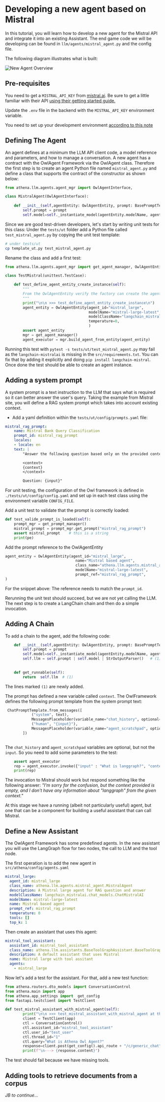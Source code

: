 # Developing a new agent based on Mistral

In this tutorial, you will learn how to develop a new agent for the Mistral API and integrate it into an existing Assistant. The end game code we will be developing can be found in `llm/agents/mistral_agent.py` and the config file.

The following diagram illustrates what is built:

![New Agent Overview](./diagrams/new_agent.drawio.png)

## Pre-requisites

You need to get a `MISTRAL_API_KEY` from [mistral.ai](https://mistral.ai). Be sure to get a little familiar with their API [using their getting started guide.](https://docs.mistral.ai/getting-started/quickstart/)

Update the `.env` file in the backend with the `MISTRAL_API_KEY` environment variable.

You need to set up your development environment [according to this note](./dev_env.md)

## Defining The Agent

An agent defines at a minimum the LLM API client code, a model reference and parameters, and how to manage a conversation. A new agent has a contract with the OwlAgent Framework via the OwlAgent class. Therefore the first step is to create an agent Python file named `mistral_agent.py` and define a class that supports the contract of the constructor as shown below:

```py title="llm/agents/mistral_agent.py"
from athena.llm.agents.agent_mgr import OwlAgentInterface,

class MistralAgent(OwlAgentInterface):
    
    def __init__(self,agentEntity: OwlAgentEntity, prompt: BasePromptTemplate, tool_instances: Optional[list[Any]]):
        self.prompt = prompt
        self.model=self._instantiate_model(agentEntity.modelName, agentEntity.modelClassName, agentEntity.temperature)
```

Since we are good test-driven developers, let's start by writing unit tests for this class: Under the `tests/ut` folder add a Python file called `test_mistral_agent.py` by copying the unit test template:

```sh
# under tests/ut
cp template_ut.py test_mistral_agent.py
```

Rename the class and add a first test:

```py title="tests/ut/test_mistral_agent.py"
from athena.llm.agents.agent_mgr import get_agent_manager, OwlAgentEntity

class TestMistral(unittest.TestCase):

    def test_define_agent_entity_create_instance(self):
        """
        From the OwlAgentEntity verify the factory can create the agent executor
        """
        print("\n\n >>> test_define_agent_entity_create_instance\n")
        agent_entity = OwlAgentEntity(agent_id="mistral_large",
                                      modelName="mistral-large-latest",
                                      modelClassName="langchain_mistralai.chat_models.ChatMistralAI",
                                      temperature=0,
                                      )
        assert agent_entity
        mgr = get_agent_manager()
        agent_executor = mgr.build_agent_from_entity(agent_entity)

```

Running this test with `pytest -s tests/ut/test_mistral_agent.py` may fail as the `langchain-mistralai` is missing in the `src/requirements.txt`. You can fix that by adding it explicitly and doing `pip install langchain-mistral`.  Once done the test should be able to create an agent instance.

## Adding a system prompt

A system prompt is a text instruction to the LLM that says what is required so it can better answer the user's query. Taking the example from Mistral site, you will define a RAG system prompt which takes into account existing context.

* Add a yaml definition within the `tests/ut/config/prompts.yaml` file:

```yaml title="tests/ut/config/prompts.yaml"
mistral_rag_prompt:
    name: Mistral Bank Query Classification
    prompt_id: mistral_rag_prompt
    locales:
    - locale: en
    text: |
        "Answer the following question based only on the provided context:

        <context>
        {context}
        </context>

        Question: {input}"
```

For unit testing, the configuration of the Owl framework is defined in `./tests/ut/config/config.yaml` and set up in each test class using the environment variable `CONFIG_FILE`.

Add a unit test to validate that the prompt is correctly loaded:

```py title="tests/ut/test_mistral_agent.py"
def test_valide_prompt_is_loaded(self):
    prompt_mgr = get_prompt_manager()
    mistral_prompt = prompt_mgr.get_prompt("mistral_rag_prompt")
    assert mistral_prompt    # this is a string
    print(pe)
```

Add the prompt reference to the OwlAgentEntity

```py title="add prompt to test_mistral_agent.py"
agent_entity = OwlAgentEntity(agent_id="mistral_large",
                                name="Mistral based agent",
                                class_name="athena.llm.agents.mistral_agent.MistralAgent",
                                modelName="mistral-large-latest",
                                prompt_ref="mistral_rag_prompt",   
)
```

For the snippet above:  The reference needs to match the `prompt_id`.

Rerunning the unit test should succeed, but we are not yet calling the LLM. The next step is to create a LangChain chain and then do a simple invocation.

## Adding A Chain

To add a chain to the agent, add the following code:

```py title="Update constructor in mistral_agent.py"
    def __init__(self,agentEntity: OwlAgentEntity, prompt: BasePromptTemplate, tool_instances: Optional[list[Any]]):
        self.prompt = prompt
        self.model=self._instantiate_model(agentEntity.modelName, agentEntity.modelClassName, agentEntity.temperature)
        self.llm = self.prompt | self.model | StrOutputParser()   # (1)
    
    
    def get_runnable(self):
        return  self.llm  # (1)
```

The lines marked `(1)` are newly added.

The prompt has defined a new variable called `context`. The OwlFramework defines the following prompt template from the system prompt text:

```py title="prompt builder function in prompt_mgr.py"
 ChatPromptTemplate.from_messages([
            ("system", text),
            MessagesPlaceholder(variable_name="chat_history", optional=True),
            ("human", "{input}"),
            MessagesPlaceholder(variable_name="agent_scratchpad", optional=True),
        ])
        
```

The `chat_history` and `agent_scratchpad` variables are optional, but not the `input`. So you need to add some parameters to the test:

```py title="add invocation to test_mistral_agent.py"
    assert agent_executor
    rep = agent_executor.invoke({"input" : "What is langgraph?", "context": ""})
    print(rep)
```

The invocation to Mistral should work but respond something like the following answer: _"I'm sorry for the confusion, but the context provided is empty, and I don't have any information about "langgraph" from the given context."_

At this stage we have a running (albeit not particularly useful) agent, but one that can be a component for building a useful assistant that can call Mistral.

## Define a New Assistant

The OwlAgent Framework has some predefined agents. In the new assistant you will use the LangGraph flow for two nodes, the call to LLM and the tool node.

The first operation is to add the new agent in `src/athena/config/agents.yaml`

```yaml title="src/athena/config/agents.yaml"
mistral_large:
  agent_id: mistral_large
  class_name: athena.llm.agents.mistral_agent.MistralAgent
  description: A Mistral large agent for RAG question and answer
  modelClassName: langchain_mistralai.chat_models.ChatMistralAI
  modelName: mistral-large-latest
  name: Mistral based agent
  prompt_ref: mistral_rag_prompt
  temperature: 0
  tools: []
  top_k: 1
```

Then create an assistant that uses this agent:

```yaml title="src/athena/config/assistants.yaml"
mistral_tool_assistant:
  assistant_id: mistral_tool_assistant
  class_name: athena.llm.assistants.BaseToolGraphAssistant.BaseToolGraphAssistant
  description: A default assistant that uses Mistral
  name: Mistral large with tool assitant
  agents: 
    - mistral_large

```

Now let's add a test for the assistant. For that, add a new test function:

```py title="add test at the API to trigger assistant execution to test_mistral_agent.py"
from athena.routers.dto_models import ConversationControl
from athena.main import app
from athena.app_settings import  get_config
from fastapi.testclient import TestClient

def test_mistral_assistant_with_mistral_agent(self):
        print("\n\n >>> test_mistral_assistant_with_mistral_agent at the API level\n")
        client = TestClient(app)
        ctl = ConversationControl()
        ctl.assistant_id="mistral_tool_assistant"
        ctl.user_id="test_user"
        ctl.thread_id="1"
        ctl.query="What is Athena Owl Agent?"
        response=client.post(get_config().api_route + "/c/generic_chat", json= ctl.model_dump())
        print(f"\n---> {response.content}")
```

The test should fail because we have missing tools.

## Adding tools to retrieve documents from a corpus

_JB to continue..._